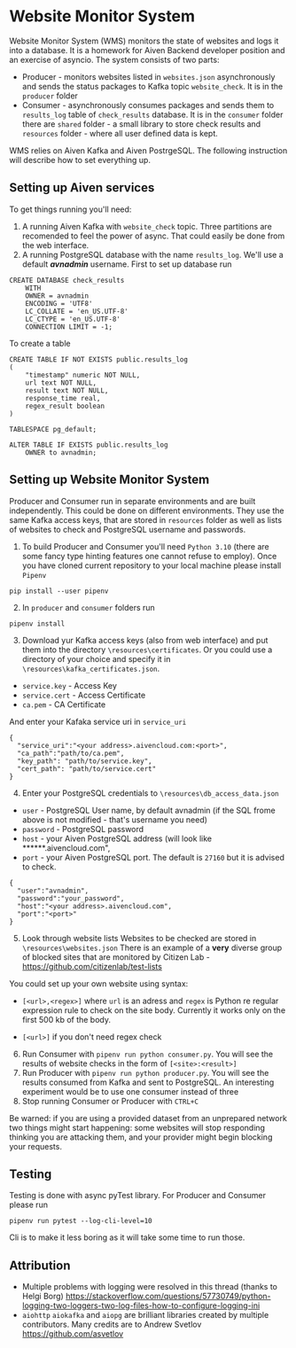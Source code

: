 # Website Monitor System 
Website Monitor System (WMS) monitors the state of websites and logs it into a database. It is a homework for Aiven Backend developer position and an exercise of asyncio. The system consists of two parts:
- Producer - monitors websites listed in `websites.json` asynchronously and sends the status packages to Kafka topic `website_check`. It is in the `producer` folder
- Consumer - asynchronously consumes packages and sends them to `results_log` table of `check_results` database. It is in the `consumer` folder
there are `shared` folder - a small library to store check results and `resources` folder - where all user defined data is kept.

WMS relies on Aiven Kafka and Aiven PostrgeSQL. The following instruction will describe how to set everything up.

## Setting up Aiven services
To get things running you'll need:
1. A running Aiven Kafka with `website_check` topic. Three partitions are recomended to feel the power of async. That could easily be done from the web interface.
2. A running PostgreSQL database with the name `results_log`. We'll use a default ***avnadmin*** username. 
First to set up database run 
```
CREATE DATABASE check_results
    WITH 
    OWNER = avnadmin
    ENCODING = 'UTF8'
    LC_COLLATE = 'en_US.UTF-8'
    LC_CTYPE = 'en_US.UTF-8'
    CONNECTION LIMIT = -1;
```
To create a table
```
CREATE TABLE IF NOT EXISTS public.results_log
(
    "timestamp" numeric NOT NULL,
    url text NOT NULL,
    result text NOT NULL,
    response_time real,
    regex_result boolean
)

TABLESPACE pg_default;

ALTER TABLE IF EXISTS public.results_log
    OWNER to avnadmin;
```
## Setting up Website Monitor System

Producer and Consumer run in separate environments and are built independently. This could be done on different environments. They use the same Kafka access keys, that are stored in `resources` folder as well as lists of websites to check and PostgreSQL username and passwords.
1. To build Producer and Consumer you'll need `Python 3.10` (there are some fancy type hinting features one cannot refuse to employ). Once you have cloned current repository to your local machine please install `Pipenv`
```
pip install --user pipenv
```
2. In `producer` and `consumer` folders run 
```
pipenv install
```
3. Download yur Kafka access keys (also from web interface) and put them into the directory `\resources\certificates`. Or you could use a directory of your choice and specify it in `\resources\kafka_certificates.json`.


- `service.key` - Access Key
- `service.cert` - Access Certificate
- `ca.pem` -  CA Certificate

And enter your Kafaka service uri in `service_uri`
```
{
  "service_uri":"<your address>.aivencloud.com:<port>",
  "ca_path":"path/to/ca.pem",
  "key_path": "path/to/service.key",
  "cert_path": "path/to/service.cert"
}
```
4. Enter your PostgreSQL credentials to  `\resources\db_access_data.json`
- `user` - PostgreSQL User name, by default avnadmin (if the SQL frome above is not modified - that's username you need)
- `password` - PostgreSQL password
- `host` - your Aiven PostgreSQL address (will look like ******.aivencloud.com",
- `port` - your Aiven PostgreSQL port. The default is `27160` but it is advised to check.
```
{
  "user":"avnadmin",
  "password":"your_password",
  "host":"<your address>.aivencloud.com",
  "port":"<port>"
}
```
5. Look through website lists 
Websites to be checked are stored in `\resources\websites.json`
There is an example of a **very** diverse group of blocked sites that are monitored by Citizen Lab -  https://github.com/citizenlab/test-lists


You could set up your own website using syntax:

- `[<url>,<regex>]` where `url` is an adress and `regex` is Python re regular expression rule to check on the site body. Currently it works only on the first 500 kb of the body. 

- `[<url>]` if you don't need regex check

6. Run Consumer with `pipenv run python consumer.py`. You will see the results of website checks in the form of `[<site>:<result>]`
7. Run Producer with `pipenv run python producer.py`. You will see the results consumed from Kafka and sent to PostgreSQL. An interesting experiment would be to use one consumer instead of three
8. Stop running Consumer or Producer with `CTRL+C`

Be warned: if you are using a provided dataset from an unprepared network two things might start happening: some websites will stop responding thinking you are attacking them, and your provider might begin blocking your requests.

## Testing
Testing is done with async pyTest library. For Producer and Consumer please run 
```
pipenv run pytest --log-cli-level=10
```
Cli is to make it less boring as it will take some time to run those.
## Attribution
- Multiple problems with logging were resolved in this thread (thanks to Helgi Borg)
https://stackoverflow.com/questions/57730749/python-logging-two-loggers-two-log-files-how-to-configure-logging-ini
- `aiohttp` `aiokafka` and `aiopg` are brilliant libraries created by multiple contributors. Many credits are to Andrew Svetlov https://github.com/asvetlov

